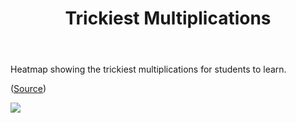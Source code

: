 ﻿---
backlinks:
- title: Mathematical misconceptions and difficulties
  url: /sense/Teaching/Mathematics/math-misconceptions/mathematical-misconceptions.html
title: Trickiest Multiplications
---
Heatmap showing the trickiest multiplications for students to learn. 

([Source](https://indieweb.social/@infobeautiful@vis.social/111132655077297887))

![](https://djon.es/assets/memex/sense/Teaching/Mathematics/math-misconceptions/images/trickiestMultiplications.png)